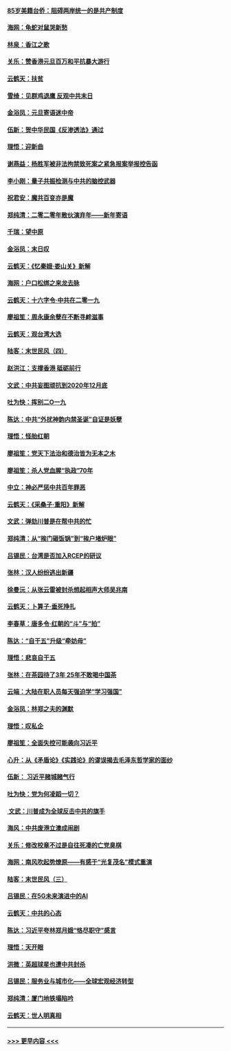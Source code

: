 #### [85岁美籍台侨：阻碍两岸统一的是共产制度](../pages/nsc993/n11765043.md?t=01032111) 
#### [海网：龟蛇对鼠哭新愁](../pages/nsc993/n11764895.md?t=01032111) 
#### [林泉：香江之歌](../pages/nsc993/n11764415.md?t=01032111) 
#### [关乐：赞香港元旦百万和平抗暴大游行](../pages/nsc993/n11764382.md?t=01032111) 
#### [云鹤天：扶贫](../pages/nsc993/n11764245.md?t=01032111) 
#### [雪绮：见群鸡退鹰  反观中共末日](../pages/nsc993/n11762112.md?t=01032111) 
#### [金浴凤：元旦寄语迷中帝](../pages/nsc993/n11761788.md?t=01032111) 
#### [伍新：贺中华民国《反渗透法》通过](../pages/nsc993/n11761994.md?t=01032111) 
#### [理悟：迎新曲](../pages/nsc993/n11761152.md?t=01032111) 
#### [谢燕益：杨胜军被非法拘禁致死案之紧急报案举报控告函](../pages/nsc993/n11756134.md?t=01032111) 
#### [李小刚：量子共振检测与中共的脑控武器](../pages/nsc993/n11754518.md?t=01032111) 
#### [祝君安：魔共百变亦是魔](../pages/nsc993/n11754469.md?t=01032111) 
#### [郑纯清：二零二零年散伙演弃年——新年寄语](../pages/nsc993/n11754195.md?t=01032111) 
#### [千瑞：望中原](../pages/nsc993/n11754159.md?t=01032111) 
#### [金浴凤：末日叹](../pages/nsc993/n11752359.md?t=01032111) 
#### [云鹤天：《忆秦娥‧娄山关》新解](../pages/nsc993/n11752348.md?t=01032111) 
#### [海网：户口松绑之来龙去脉](../pages/nsc993/n11752328.md?t=01032111) 
#### [云鹤天：十六字令‧中共在二零一九](../pages/nsc993/n11752305.md?t=01032111) 
#### [廖祖笙：周永康余孽在不断寻衅滋事](../pages/nsc993/n11751013.md?t=01032111) 
#### [云鹤天：观台湾大选](../pages/nsc993/n11751007.md?t=01032111) 
#### [陆客：末世民风（四）](../pages/nsc993/n11749203.md?t=01032111) 
#### [赵洪江：支撑香港 砥砺前行](../pages/nsc993/n11748482.md?t=01032111) 
#### [文武：中共妄图顽抗到2020年12月底](../pages/nsc993/n11748446.md?t=01032111) 
#### [吐为快：挥别二O一九](../pages/nsc993/n11748411.md?t=01032111) 
#### [陈达：中共“外扰神韵内禁圣诞”自证是妖孽](../pages/nsc993/n11748226.md?t=01032111) 
#### [理悟：怪胎红朝](../pages/nsc993/n11748206.md?t=01032111) 
#### [廖祖笙：党天下法治和德治皆为无本之木](../pages/nsc993/n11748135.md?t=01032111) 
#### [廖祖笙：杀人党血腥“执政”70年](../pages/nsc993/n11745144.md?t=01032111) 
#### [中立：神必严惩中共百年罪恶](../pages/nsc993/n11744970.md?t=01032111) 
#### [云鹤天：《采桑子‧重阳》新解](../pages/nsc993/n11744948.md?t=01032111) 
#### [文武：弹劾川普是在帮中共的忙](../pages/nsc993/n11744758.md?t=01032111) 
#### [郑纯清：从“挨门砸饭锅”到“挨户堵炉眼”](../pages/nsc993/n11744745.md?t=01032111) 
#### [吕锡民：台湾是否加入RCEP的研议](../pages/nsc993/n11744701.md?t=01032111) 
#### [张林：汉人纷纷逃出新疆](../pages/nsc993/n11743530.md?t=01032111) 
#### [徐曼沅：从张云雷被封杀想起相声大师吴兆南](../pages/nsc993/n11741816.md?t=01032111) 
#### [云鹤天：卜算子‧垂死挣扎](../pages/nsc993/n11739956.md?t=01032111) 
#### [李春草：唐多令‧红朝的“斗”与“拍”](../pages/nsc993/n11739830.md?t=01032111) 
#### [陈达：“自干五”升级“牵妨母”](../pages/nsc993/n11739724.md?t=01032111) 
#### [理悟：悲哀自干五](../pages/nsc993/n11739547.md?t=01032111) 
#### [张林：在茶园待了3年 25年不敢喝中国茶](../pages/nsc993/n11739240.md?t=01032111) 
#### [云端：大陆在职人员每天强迫学“学习强国”](../pages/nsc993/n11738735.md?t=01032111) 
#### [金浴凤：林郑之夫的渊默](../pages/nsc993/n11737735.md?t=01032111) 
#### [理悟：叹私企](../pages/nsc993/n11737715.md?t=01032111) 
#### [廖祖笙：全面失控可能袭向习近平](../pages/nsc993/n11737704.md?t=01032111) 
#### [心升：从《矛盾论》《实践论》的谬误揭去毛泽东哲学家的面纱](../pages/nsc993/n11736962.md?t=01032111) 
#### [伍新： 习近平赌城赌气行](../pages/nsc993/n11736929.md?t=01032111) 
#### [吐为快：党为何凌蹈一切？](../pages/nsc993/n11736915.md?t=01032111) 
#### [ 文武：川普成为全球反击中共的旗手](../pages/nsc993/n11736882.md?t=01032111) 
#### [海风：中共废港立澳成闹剧](../pages/nsc993/n11735857.md?t=01032111) 
#### [关乐：修改校章不过是自往死凑的亡党臭棋](../pages/nsc993/n11735097.md?t=01032111) 
#### [海网：南风吹起势燎原——有感于“光复茂名”模式重演](../pages/nsc993/n11732308.md?t=01032111) 
#### [陆客：末世民风（三）](../pages/nsc993/n11732211.md?t=01032111) 
#### [吕锡民：在5G未来演进中的AI](../pages/nsc993/n11730010.md?t=01032111) 
#### [云鹤天：中共的心态](../pages/nsc993/n11729906.md?t=01032111) 
#### [陈达：习近平夸林郑月娥“恪尽职守”感言](../pages/nsc993/n11729881.md?t=01032111) 
#### [理悟：天开眼](../pages/nsc993/n11729699.md?t=01032111) 
#### [洪微：英超球星也遭中共封杀](../pages/nsc993/n11727243.md?t=01032111) 
#### [吕锡民：服务业与城市化——全球宏观经济转型](../pages/nsc993/n11725845.md?t=01032111) 
#### [郑纯清：厦门地铁塌陷吟](../pages/nsc993/n11725813.md?t=01032111) 
#### [云鹤天：世人明真相](../pages/nsc993/n11725621.md?t=01032111) 

----
#### [ >>> 更早内容 <<< ](../indexes/nsc993-earlier.md)
